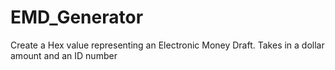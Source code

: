 # EMD_Generator
Create a Hex value representing an Electronic Money Draft. Takes in a dollar amount and an ID number
